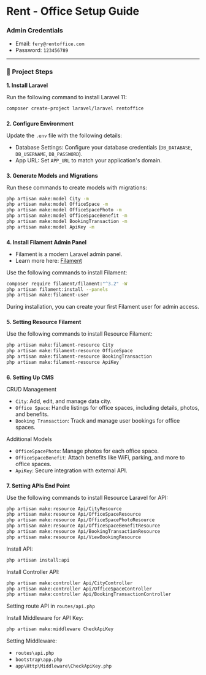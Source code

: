 # Rent - Office Setup Guide  

### Admin Credentials  
- Email: `fery@rentoffice.com`  
- Password: `123456789`  

---

### 🚀 Project Steps  
**1. Install Laravel**

Run the following command to install Laravel 11:  
```bash  
composer create-project laravel/laravel rentoffice
```
###
**2. Configure Environment**

Update the `.env` file with the following details:  
- Database Settings: Configure your database credentials (`DB_DATABASE`, `DB_USERNAME`, `DB_PASSWORD`).
- App URL: Set `APP_URL` to match your application's domain.

###
**3. Generate Models and Migrations**

Run these commands to create models with migrations:  
```bash  
php artisan make:model City -m  
php artisan make:model OfficeSpace -m  
php artisan make:model OfficeSpacePhoto -m  
php artisan make:model OfficeSpaceBenefit -m  
php artisan make:model BookingTransaction -m  
php artisan make:model ApiKey -m 
```

###
**4. Install Filament Admin Panel**
- Filament is a modern Laravel admin panel.
- Learn more here: [Filament](https://filamentphp.com)

Use the following commands to install Filament:
```bash  
composer require filament/filament:"^3.2" -W  
php artisan filament:install --panels  
php artisan make:filament-user
```
During installation, you can create your first Filament user for admin access.
###
**5. Setting Resource Filament**

Use the following commands to install Resource Filament:
``` bash
php artisan make:filament-resource City
php artisan make:filament-resource OfficeSpace
php artisan make:filament-resource BookingTransaction
php artisan make:filament-resource ApiKey
```
###
**6. Setting Up CMS**

CRUD Management
- `City`: Add, edit, and manage data city.
- `Office Space`: Handle listings for office spaces, including details, photos, and benefits.
- `Booking Transaction`: Track and manage user bookings for office spaces.

Additional Models
- `OfficeSpacePhoto`: Manage photos for each office space.
- `OfficeSpaceBenefit`: Attach benefits like WiFi, parking, and more to office spaces.
- `ApiKey`: Secure integration with external API.
###
**7. Setting APIs End Point**

Use the following commands to install Resource Laravel for API:
``` bash
php artisan make:resource Api/CityResource
php artisan make:resource Api/OfficeSpaceResource
php artisan make:resource Api/OfficeSpacePhotoResource
php artisan make:resource Api/OfficeSpaceBenefitResource
php artisan make:resource Api/BookingTransactionResource
php artisan make:resource Api/ViewBookingResource
```

Install API:
``` bash
php artisan install:api
```

Install Controller API:
``` bash
php artisan make:controller Api/CityController
php artisan make:controller Api/OfficeSpaceController
php artisan make:controller Api/BookingTransactionController
```

Setting route API in `routes/api.php`

Install Middleware for API Key:
``` bash
php artisan make:middleware CheckApiKey
```

Setting Middleware:
- `routes\api.php`
- `bootstrap\app.php`
- `app\Http\Middleware\CheckApiKey.php`